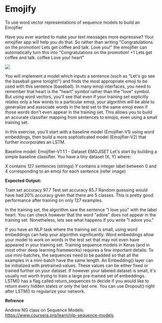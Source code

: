 # Emojify

To use word vector representations of sequence models to build an Emojifier

Have you ever wanted to make your text messages more expressive? Your emojifier app will help you do that. So rather than writing "Congratulations on the promotion! Lets get coffee and talk. Love you!" the emojifier can automatically turn this into "Congratulations on the promotion! +1 Lets get coffee and talk. coffee Love you! heart"

![](https://github.com/Foroozani/Neural-Nets-Deep-Learning/blob/main/sequence_models/images/data_set.png)



You will implement a model which inputs a sentence (such as "Let's go see the baseball game tonight!") and finds the most appropriate emoji to be used with this sentence (baseball). In many emoji interfaces, you need to remember that heart is the "heart" symbol rather than the "love" symbol. But using word vectors, you'll see that even if your training set explicitly relates only a few words to a particular emoji, your algorithm will be able to generalize and associate words in the test set to the same emoji even if those words don't even appear in the training set. This allows you to build an accurate classifier mapping from sentences to emojis, even using a small training set.

In this exercise, you'll start with a baseline model (Emojifier-V1) using word embeddings, then build a more sophisticated model (Emojifier-V2) that further incorporates an LSTM.


Baseline model: Emojifier-V1 1.1 - Dataset EMOJISET Let's start by building a simple baseline classifier. You have a tiny dataset (X, Y) where:

*X* contains 127 sentences (strings) *Y* contains a integer label between 0 and 4 corresponding to an emoji for each sentence (refer image)

**Expected Output:**

Train set accuracy 97.7 Test set accuracy 85.7 Random guessing would have had 20% accuracy given that there are 5 classes. This is pretty good performance after training on only 127 examples.

In the training set, the algorithm saw the sentence "I love you" with the label heart. You can check however that the word "adore" does not appear in the training set. Nonetheless, lets see what happens if you write "I adore you."


If you have an NLP task where the training set is small, using word embeddings can help your algorithm significantly. Word embeddings allow your model to work on words in the test set that may not even have appeared in your training set. Training sequence models in Keras (and in most other deep learning frameworks) requires a few important details: To use mini-batches, the sequences need to be padded so that all the examples in a mini-batch have the same length. An Embedding() layer can be initialized with pretrained values. These values can be either fixed or trained further on your dataset. If however your labeled dataset is small, it's usually not worth trying to train a large pre-trained set of embeddings. LSTM() has a flag called return_sequences to decide if you would like to return every hidden states or only the last one. You can use Dropout() right after LSTM() to regularize your network. 



**Refrence**

 Andrew NG class on Sequence Models: https://www.coursera.org/learn/nlp-sequence-models
